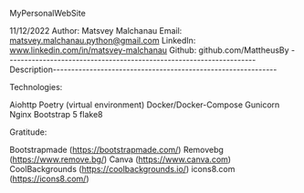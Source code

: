 MyPersonalWebSite

11/12/2022 Author: Matsvey Malchanau Email: matsvey.malchanau.python@gmail.com LinkedIn: www.linkedin.com/in/matsvey-malchanau Github: github.com/MattheusBy --------------------------------------------------------------------Description-------------------------------------------------------------


Technologies:

Aiohttp
Poetry (virtual environment)
Docker/Docker-Compose
Gunicorn
Nginx
Bootstrap 5
flake8


Gratitude:

Bootstrapmade (https://bootstrapmade.com/)
Removebg (https://www.remove.bg/)
Canva (https://www.canva.com)
CoolBackgrounds (https://coolbackgrounds.io/)
icons8.com (https://icons8.com/)